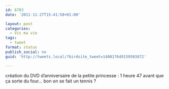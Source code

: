 ```yaml
---
id: 6783
date: '2011-11-27T15:41:58+01:00'

layout: post
categories:
  - Vis ma vie
tags:
  - tweet
format: status
publish_social: no
guid: 'http://tweets.local/?birdsite_tweet=140817649159503872'

---
```


création du DVD d’anniversaire de la petite princesse : 1 heure 47 avant que ça sorte du four… bon on se fait un tennis ?